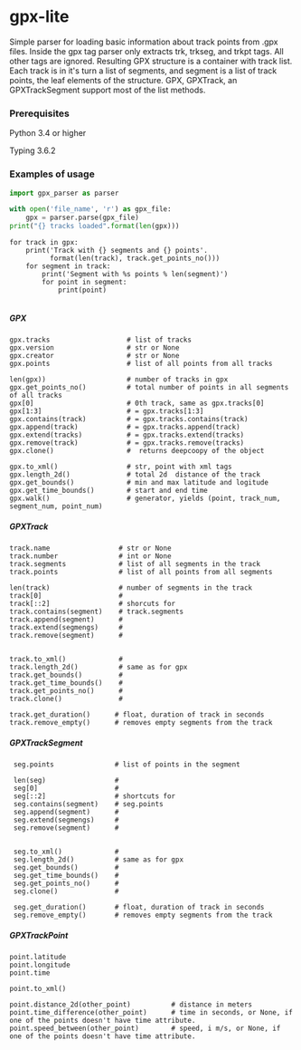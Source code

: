 # gpx-lite

Simple parser for  loading basic information about track points from .gpx files.
Inside the gpx tag parser only extracts trk, trkseg, and trkpt tags.
All other tags are ignored.
Resulting GPX structure is a container with track list. Each track is in it's turn a list of segments, and segment is
a list of track points, the leaf elements of the structure.
GPX, GPXTrack, an GPXTrackSegment support most of the list methods.


### Prerequisites
Python 3.4 or higher

Typing 3.6.2


### Examples of usage
```python
import gpx_parser as parser

with open('file_name', 'r') as gpx_file:
    gpx = parser.parse(gpx_file)
print("{} tracks loaded".format(len(gpx)))
```

```
for track in gpx:
    print('Track with {} segments and {} points'.
          format(len(track), track.get_points_no()))
    for segment in track:
        print('Segment with %s points % len(segment)')
        for point in segment:
            print(point)
            
```
##### GPX
  
```
gpx.tracks                   # list of tracks
gpx.version                  # str or None
gpx.creator                  # str or None
gpx.points                   # list of all points from all tracks

len(gpx))                    # number of tracks in gpx
gpx.get_points_no()          # total number of points in all segments of all tracks
gpx[0]                       # 0th track, same as gpx.tracks[0]
gpx[1:3]                     # = gpx.tracks[1:3]
gpx.contains(track)          # = gpx.tracks.contains(track)
gpx.append(track)            # = gpx.tracks.append(track)
gpx.extend(tracks)           # = gpx.tracks.extend(tracks)
gpx.remove(track)            # = gpx.tracks.remove(tracks)
gpx.clone()                  #  returns deepcoopy of the object   

gpx.to_xml()                 # str, point with xml tags
gpx.length_2d()              # total 2d  distance of the track
gpx.get_bounds()             # min and max latitude and logitude
gpx.get_time_bounds()        # start and end time
gpx.walk()                   # generator, yields (point, track_num, segment_num, point_num)

```
##### GPXTrack
 ```
 track.name                 # str or None
 track.number               # int or None
 track.segments             # list of all segments in the track
 track.points               # list of all points from all segments
 
 len(track)                 # number of segments in the track
 track[0]                   #
 track[::2]                 # shorcuts for
 track.contains(segment)    # track.segments
 track.append(segment)      #
 track.extend(segmengs)     #
 track.remove(segment)      #

 
 track.to_xml()             #
 track.length_2d()          # same as for gpx
 track.get_bounds()         #
 track.get_time_bounds()    #
 track.get_points_no()      #
 track.clone()              #
 
 track.get_duration()      # float, duration of track in seconds
 track.remove_empty()      # removes empty segments from the track
 
```
##### GPXTrackSegment

```
 seg.points               # list of points in the segment

 len(seg)                 # 
 seg[0]                   #
 seg[::2]                 # shortcuts for
 seg.contains(segment)    # seg.points
 seg.append(segment)      #
 seg.extend(segmengs)     #
 seg.remove(segment)      #

 
 seg.to_xml()             #
 seg.length_2d()          # same as for gpx
 seg.get_bounds()         #
 seg.get_time_bounds()    #
 seg.get_points_no()      #
 seg.clone()              # 
 
 seg.get_duration()       # float, duration of track in seconds
 seg.remove_empty()       # removes empty segments from the track

```
 ##### GPXTrackPoint
 ```
 point.latitude         
 point.longitude        
 point.time             
 
 point.to_xml()         
            
 point.distance_2d(other_point)          # distance in meters
 point.time_difference(other_point)      # time in seconds, or None, if one of the points doesn't have time attribute.
 point.speed_between(other_point)        # speed, i m/s, or None, if one of the points doesn't have time attribute.
```
